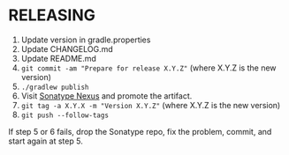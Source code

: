 # RELEASING

1. Update version in gradle.properties
2. Update CHANGELOG.md
3. Update README.md
4. `git commit -am "Prepare for release X.Y.Z"` (where X.Y.Z is the new version)
5. `./gradlew publish`
6. Visit [Sonatype Nexus](https://s01.oss.sonatype.org/) and promote the artifact.
7. `git tag -a X.Y.X -m "Version X.Y.Z"` (where X.Y.Z is the new version)
8. `git push --follow-tags`

If step 5 or 6 fails, drop the Sonatype repo, fix the problem, commit, and start again at step 5.
